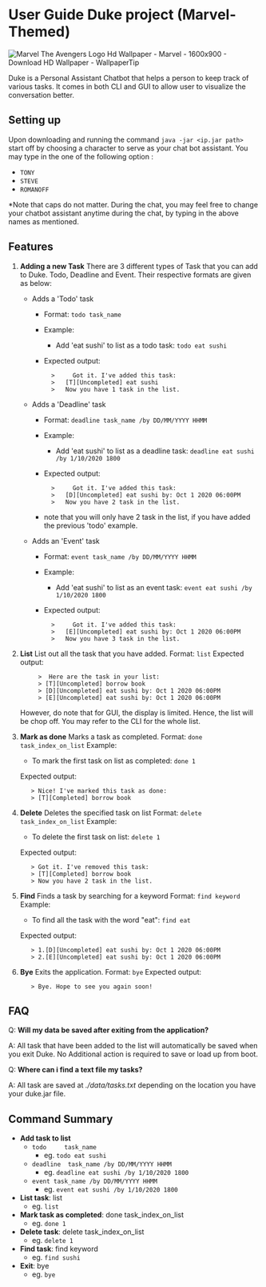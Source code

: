 # User Guide Duke project (Marvel-Themed) 
![Marvel The Avengers Logo Hd Wallpaper - Marvel - 1600x900 - Download HD  Wallpaper - WallpaperTip](https://wi.wallpapertip.com/wsimgs/26-262036_marvel-the-avengers-logo-hd-wallpaper-marvel.jpg)

Duke is a Personal Assistant Chatbot that helps a person to keep track of various tasks. It comes in both CLI and GUI to allow user to visualize the conversation better. 

## Setting up

Upon downloading and running the command `java -jar <ip.jar path>` start off by choosing a character to serve as your chat bot assistant. You may type in the one of the following option : 
- `TONY`
- `STEVE`
- `ROMANOFF`

*Note that caps do not matter. 
During the chat, you may feel free to change your chatbot assistant anytime during the chat, by typing in the above names as mentioned. 
## Features

1. **Adding a new Task** 
	There are 3 different types of Task that you can add to Duke. Todo, Deadline and Event. Their respective formats are given as below: 
	- Adds a 'Todo' task 
		- Format: `todo task_name`
		- Example: 
			- Add 'eat sushi' to list as a todo task: `todo eat sushi`
		
		- Expected output: 
				

			

				>     Got it. I've added this task: 
				> 	[T][Uncompleted] eat sushi 
				> 	Now you have 1 task in the list.

	- Adds a 'Deadline' task 
		- Format: `deadline task_name /by DD/MM/YYYY HHMM`
		- Example:
			- Add 'eat sushi' to list as a deadline task: `deadline eat sushi /by 1/10/2020 1800`
		- Expected output: 

				>     Got it. I've added this task: 
				> 	[D][Uncompleted] eat sushi by: Oct 1 2020 06:00PM
				> 	Now you have 2 task in the list.

			

	    -	note that you will only have 2 task in the list, if you have added the previous 'todo' example. 

	- Adds an 'Event' task
		- Format:  `event task_name /by DD/MM/YYYY HHMM`
		- Example:
			- Add 'eat sushi' to list as an event task: `event eat sushi /by 1/10/2020 1800`
		- Expected output: 
				

				>     Got it. I've added this task: 
				> 	[E][Uncompleted] eat sushi by: Oct 1 2020 06:00PM
				> 	Now you have 3 task in the list.
2. **List** 
	List out all the task that you have added. 
	Format: `list`
	Expected output: 
				

			>  Here are the task in your list: 
			> [T][Uncompleted] borrow book 
			> [D][Uncompleted] eat sushi by: Oct 1 2020 06:00PM
			> [E][Uncompleted] eat sushi by: Oct 1 2020 06:00PM
	However, do note that for GUI, the display is limited. Hence, the list will be chop off. You may refer to the CLI for the whole list. 
3. **Mark as done** 
	Marks a task as completed. 
	Format: `done task_index_on_list`
	Example: 
	- To mark the first task on list as completed: `done 1` 

	Expected output: 
	
		  > Nice! I've marked this task as done:  	
		  > [T][Completed] borrow book

4. **Delete** 
	Deletes the specified task on list 
	Format: `delete task_index_on_list`
	Example: 
	- To delete the first task on list: `delete 1`

	Expected output: 
	
		  > Got it. I've removed this task:
		  > [T][Completed] borrow book
		  > Now you have 2 task in the list.
	
5. **Find** 
	Finds a task by searching for a keyword 
	Format: `find keyword` 
	Example:
	- To find all the task with the word "eat": `find eat` 
	
	Expected output: 
	
		  > 1.[D][Uncompleted] eat sushi by: Oct 1 2020 06:00PM
		  > 2.[E][Uncompleted] eat sushi by: Oct 1 2020 06:00PM
6. **Bye** 
	Exits the application.
	Format: `bye` 
	Expected output: 
	
		  > Bye. Hope to see you again soon!


## FAQ

Q: **Will my data be saved after exiting from the application?** 

A: All task that have been added to the list will automatically be saved when you exit Duke. No Additional action is required to save or load up from boot. 

Q: **Where can i find a text file my tasks?** 

A: All task are saved at *./data/tasks.txt* depending on the location you have your duke.jar file. 

## Command Summary

 - **Add task to list** 
	 - `todo	 task_name` 
		 - eg. `todo eat sushi`
	 - `deadline  task_name /by DD/MM/YYYY HHMM` 
		 - eg. `deadline eat sushi /by 1/10/2020 1800`
	 - `event task_name /by DD/MM/YYYY HHMM` 
		 - eg. `event eat sushi /by 1/10/2020 1800`
 - **List task**: list
	 - eg. `list`
 - **Mark task as completed**: done task_index_on_list 
	 - eg. `done 1`
 - **Delete task**: delete task_index_on_list 
	 - eg. `delete 1`
 - **Find task**: find keyword
	 - eg. `find sushi`
 - **Exit**: bye
	 - eg. `bye`
<!--stackedit_data:
eyJoaXN0b3J5IjpbMTQwOTYyNzI4MV19
-->